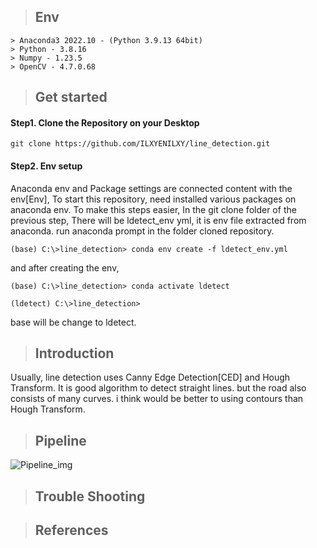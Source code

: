 > ## Env
    > Anaconda3 2022.10 - (Python 3.9.13 64bit)
    > Python - 3.8.16
    > Numpy - 1.23.5
    > OpenCV - 4.7.0.68

> ## Get started

#### Step1. Clone the Repository on your Desktop

    git clone https://github.com/ILXYENILXY/line_detection.git

#### Step2. Env setup

Anaconda env and Package settings are connected content with the env[Env], To start this repository, need installed various packages on anaconda env. To make this steps easier, In the git clone folder of the previous step, There will be ldetect_env yml, it is env file extracted from anaconda. run anaconda prompt in the folder cloned repository.

    (base) C:\>line_detection> conda env create -f ldetect_env.yml

and after creating the env, 
    
    (base) C:\>line_detection> conda activate ldetect

    (ldetect) C:\>line_detection>

base will be change to ldetect.

> ## Introduction

Usually, line detection uses Canny Edge Detection[CED] and Hough Transform. It is good algorithm to detect straight lines. but the road also consists of many curves. i think would be better to using contours than Hough Transform. 

> ## Pipeline

![Pipeline_img](https://user-images.githubusercontent.com/108206338/216509992-411ec6e6-4d5a-4336-ab19-614bd73b70cd.png)

> ## Trouble Shooting

> ## References

